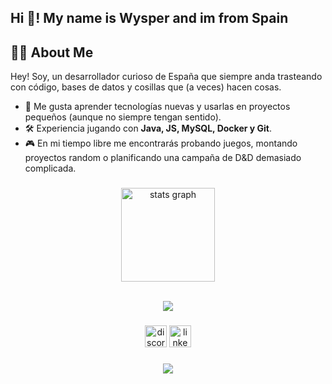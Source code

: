 <h2 align="left">Hi 👋! My name is Wysper and im from Spain</h2>

## 👨‍💻 About Me  

Hey! Soy, un desarrollador curioso de España que siempre anda trasteando con código, bases de datos y cosillas que (a veces) hacen cosas.  

- 🚀 Me gusta aprender tecnologías nuevas y usarlas en proyectos pequeños (aunque no siempre tengan sentido).  
- 🛠️ Experiencia jugando con **Java, JS, MySQL, Docker y Git**.  
- 🎮 En mi tiempo libre me encontrarás probando juegos, montando proyectos random o planificando una campaña de D&D demasiado complicada.

###

<div align="center">
  <img src="https://github-readme-stats.vercel.app/api?username=WysperOtaku&hide_title=false&hide_rank=false&show_icons=true&include_all_commits=true&count_private=true&disable_animations=false&theme=highcontrast&locale=en&hide_border=false" height="150" alt="stats graph"  />
</div>
<br>
<p align="center">
  <a href="https://skillicons.dev">
    <img src="https://skillicons.dev/icons?i=git,docker,java,js,html,css,mysql" />
  </a>
</p>

###

<div align="center">
  <a href="https://discord.com/users/308555971377233921"><img src="https://img.shields.io/static/v1?message=Discord&logo=discord&label=&color=7289DA&logoColor=white&labelColor=&style=for-the-badge" height="35" alt="discord logo"  /></a>
  <a href="https://www.linkedin.com/in/david-catal%C3%A1n-povedano-38467b304/"><img src="https://img.shields.io/static/v1?message=LinkedIn&logo=linkedin&label=&color=0077B5&logoColor=white&labelColor=&style=for-the-badge" height="35" alt="linkedin logo"  /></a>
</div>

###
<p align="center">
  <img src="https://count.getloli.com/@WysperOtaku?name=WysperOtaku&theme=3d-num&padding=7&offset=0&align=center&scale=1&pixelated=0&darkmode=0"/>
</p>

<br>

###


